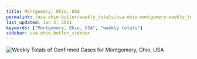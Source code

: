 ```yaml
---
title: Montgomery, Ohio, USA
permalink: /usa-ohio-butler/weekly_totals/usa-ohio-montgomery-weekly_totals.html
last_updated: Jan 3, 2021
keywords: ["Montgomery, Ohio, USA", "weekly totals"]
sidebar: usa-ohio-butler_sidebar
---
```


![Weekly Totals of Confirmed Cases for Montgomery, Ohio, USA](/covid_tracker/images/graphs/usa-ohio-montgomery-weekly_totals_graph.png)
